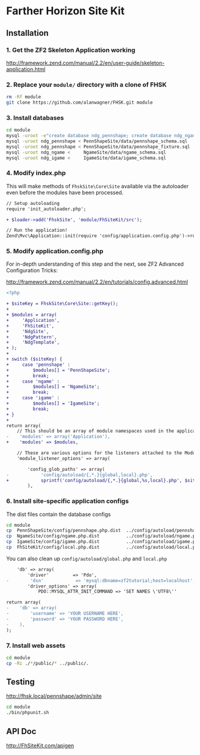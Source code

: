 Farther Horizon Site Kit
===

Installation
------------------------------

### 1.  Get the ZF2 Skeleton Application working
http://framework.zend.com/manual/2.2/en/user-guide/skeleton-application.html

### 2.  Replace your `module/` directory with a clone of FHSK
```bash
rm -Rf module
git clone https://github.com/alanwagner/FHSK.git module
```

### 3.  Install databases
```bash
cd module
mysql -uroot -e"create database ndg_pennshape; create database ndg_ngame; create database ndg_igame"
mysql -uroot ndg_pennshape < PennShapeSite/data/pennshape_schema.sql
mysql -uroot ndg_pennshape < PennShapeSite/data/pennshape_fixture.sql
mysql -uroot ndg_ngame <     NgameSite/data/ngame_schema.sql
mysql -uroot ndg_igame <     IgameSite/data/igame_schema.sql
```

### 4.  Modify index.php

This will make methods of `FhskSite\Core\Site` available via the autoloader even before the modules have been processed.

```diff
// Setup autoloading
require 'init_autoloader.php';

+ $loader->add('FhskSite', 'module/FhSiteKit/src');

// Run the application!
Zend\Mvc\Application::init(require 'config/application.config.php')->run();
```

### 5.  Modify application.config.php

For in-depth understanding of this step and the next, see ZF2 Advanced Configuration Tricks:

http://framework.zend.com/manual/2.2/en/tutorials/config.advanced.html

```diff
<?php

+ $siteKey = FhskSite\Core\Site::getKey();
+ 
+ $modules = array(
+     'Application',
+     'FhSiteKit',
+     'NdgSite',
+     'NdgPattern',
+     'NdgTemplate',
+ );
+ 
+ switch ($siteKey) {
+     case 'pennshape' :
+         $modules[] = 'PennShapeSite';
+         break;
+     case 'ngame' :
+         $modules[] = 'NgameSite';
+         break;
+     case 'igame' :
+         $modules[] = 'IgameSite';
+         break;
+ }
+ 
return array(
    // This should be an array of module namespaces used in the application.
-    'modules' => array('Application'),
+    'modules' => $modules,

    // These are various options for the listeners attached to the ModuleManager
    'module_listener_options' => array(
```
```diff
        'config_glob_paths' => array(
-            'config/autoload/{,*.}{global,local}.php',
+            sprintf('config/autoload/{,*.}{global,%s,local}.php', $siteKey),
        ),
```

### 6.  Install site-specific application configs

The dist files contain the database configs

```bash
cd module
cp  PennShapeSite/config/pennshape.php.dist  ../config/autoload/pennshape.php
cp  NgameSite/config/ngame.php.dist          ../config/autoload/ngame.php
cp  IgameSite/config/igame.php.dist          ../config/autoload/igame.php
cp  FhSiteKit/config/local.php.dist          ../config/autoload/local.php
```

You can also clean up `config/autoload/global.php` and `local.php`
```diff
    'db' => array(
        'driver'         => 'Pdo',
-        'dsn'            => 'mysql:dbname=zf2tutorial;host=localhost',
        'driver_options' => array(
            PDO::MYSQL_ATTR_INIT_COMMAND => 'SET NAMES \'UTF8\''
```
```diff
return array(
-    'db' => array(
-        'username' => 'YOUR USERNAME HERE',
-        'password' => 'YOUR PASSWORD HERE',
-    ),
);
```

### 7.  Install web assets
```bash
cd module
cp -Ri ./*/public/* ../public/.
```

Testing
-------------------------

http://fhsk.local/pennshape/admin/site

```bash
cd module
./bin/phpunit.sh
```

API Doc
-------------------------

http://FhSiteKit.com/apigen
